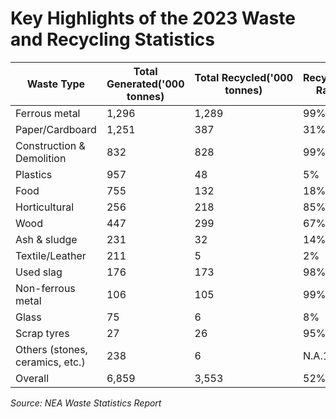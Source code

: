 # Key Highlights of the 2023 Waste and Recycling Statistics

| Waste Type | Total Generated('000 tonnes) | Total Recycled('000 tonnes) | Recycling Rate | Total Disposed('000 tonnes) |
| --- | --- | --- | --- | --- |
| Ferrous metal | 1,296 | 1,289 | 99% | 7 |
| Paper/Cardboard | 1,251 | 387 | 31% | 863 |
| Construction & Demolition | 832 | 828 | 99% | 5 |
| Plastics | 957 | 48 | 5% | 909 |
| Food | 755 | 132 | 18% | 623 |
| Horticultural | 256 | 218 | 85% | 38 |
| Wood | 447 | 299 | 67% | 149 |
| Ash & sludge | 231 | 32 | 14% | 199 |
| Textile/Leather | 211 | 5 | 2% | 206 |
| Used slag | 176 | 173 | 98% | 3 |
| Non-ferrous metal | 106 | 105 | 99% | 1 |
| Glass | 75 | 6 | 8% | 69 |
| Scrap tyres | 27 | 26 | 95% | 1 |
| Others (stones, ceramics, etc.) | 238 | 6 | N.A.1 | 232 |
| Overall | 6,859 | 3,553 | 52% | 3,306 |

*Source: NEA Waste Statistics Report*
